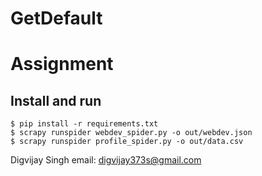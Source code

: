 # GetDefault
Assignment
=================

## Install and run
```console
$ pip install -r requirements.txt
$ scrapy runspider webdev_spider.py -o out/webdev.json
$ scrapy runspider profile_spider.py -o out/data.csv
```

Digvijay Singh
email: digvijay373s@gmail.com
